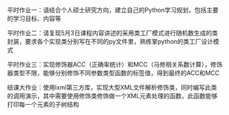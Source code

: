 平时作业一：请结合个人硕士研究方向，建立自己的Python学习规划，包括主要的学习目标、内容等

平时作业二：请复现5月3日课程内容讲述的采用类工厂模式进行随机数生成的类封装，要求各个实现类分别写在不同的py文件里，熟练掌python的类工厂设计模式

平时作业三：实现修饰器ACC（正确率统计）和MCC（马修相关系数计算），修饰器类型不限，能够分别修饰不同参数类型函数的标签值，得到最终的ACC和MCC

结课大作业：使用lxml第三方库，实现大型XML文件解析修饰类，同时编写此类的调用演示，其中需要使用修饰类修饰做一个XML元素处理的函数，此函数能够打印每一个元素的子树结构
